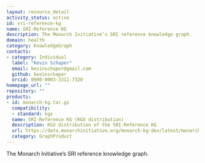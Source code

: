 ```yaml
---
layout: resource_detail
activity_status: active
id: sri-reference-kg
name: SRI-Reference KG
description: The Monarch Initiative’s SRI reference knowledge graph.
domain: health
category: KnowledgeGraph
contacts:
- category: Individual
  label: "Kevin Schaper"
  email: kevinschaper@gmail.com
  github: kevinschaper
  orcid: 0000-0003-3311-7320
homepage_url: ""
repository: ""
products:
- id: monarch-kg.tar.gz
  compatibility:
  - standard: kgx
  name: SRI-Reference KG (KGX distribution)
  description: KGX distribution of the SRI-Reference KG
  url: https://data.monarchinitiative.org/monarch-kg-dev/latest/monarch-kg.tar.gz
  category: GraphProduct
---
```


The Monarch Initiative’s SRI reference knowledge graph.
